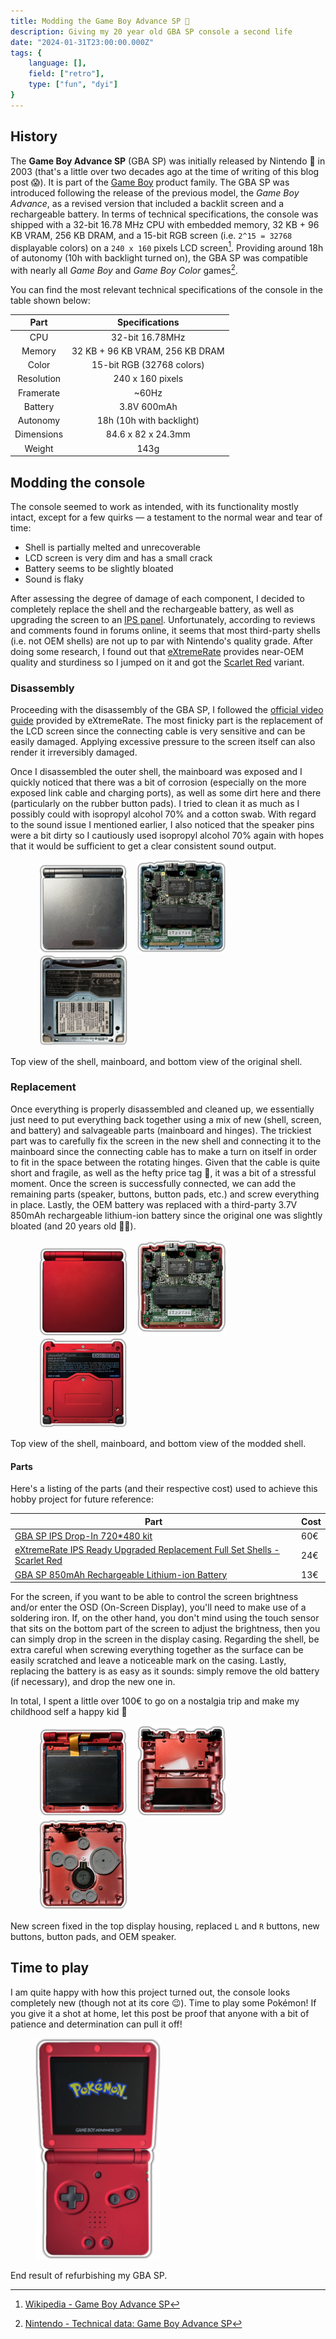 ```yaml
---
title: Modding the Game Boy Advance SP 👾
description: Giving my 20 year old GBA SP console a second life
date: "2024-01-31T23:00:00.000Z"
tags: {
    language: [],
    field: ["retro"],
    type: ["fun", "dyi"]
}
---
```


## History

The **Game Boy Advance SP** (GBA SP) was initially released by Nintendo 🍄 in 2003 (that's a little over two decades ago at the time of writing of this blog post 😱). It is part of the [Game Boy](https://en.wikipedia.org/wiki/Nintendo_video_game_consoles#Game_Boy_(1989)) product family. The GBA SP was introduced following the release of the previous model, the *Game Boy Advance*, as a revised version that included a backlit screen and a rechargeable battery. In terms of technical specifications, the console was shipped with a 32-bit 16.78 MHz CPU with embedded memory, 32 KB + 96 KB VRAM, 256 KB DRAM, and a 15-bit RGB screen (i.e. `2^15 = 32768` displayable colors) on a `240 x 160` pixels LCD screen[^1]. Providing around 18h of autonomy (10h with backlight turned on), the GBA SP was compatible with nearly all *Game Boy* and *Game Boy Color* games[^2].

You can find the most relevant technical specifications of the console in the table shown below:

[^1]: [Wikipedia - Game Boy Advance SP](https://en.wikipedia.org/wiki/Game_Boy_Advance_SP)
[^2]: [Nintendo - Technical data: Game Boy Advance SP](https://www.nintendo.co.uk/Support/Game-Boy-Advance-SP/Product-information/Technical-data/Technical-data-619375.html)

|    Part    |          Specifications         |
|:----------:|:-------------------------------:|
|     CPU    |         32-bit 16.78MHz         |
|   Memory   | 32 KB + 96 KB VRAM, 256 KB DRAM |
|    Color   |    15-bit RGB (32768 colors)    |
| Resolution |         240 x 160 pixels        |
|  Framerate |              ~60Hz              |
|   Battery  |           3.8V 600mAh           |
|  Autonomy  |     18h (10h with backlight)    |
| Dimensions |        84.6 x 82 x 24.3mm       |
|   Weight   |               143g              |

## Modding the console

The console seemed to work as intended, with its functionality mostly intact, except for a few quirks — a testament to the normal wear and tear of time:

- Shell is partially melted and unrecoverable
- LCD screen is very dim and has a small crack
- Battery seems to be slightly bloated
- Sound is flaky

After assessing the degree of damage of each component, I decided to completely replace the shell and the rechargeable battery, as well as upgrading the screen to an [IPS panel](https://en.wikipedia.org/wiki/IPS_panel). Unfortunately, according to reviews and comments found in forums online, it seems that most third-party shells (i.e. not OEM shells) are not up to par with Nintendo's quality grade. After doing some research, I found out that [eXtremeRate](https://extremerate.com/) provides near-OEM quality and sturdiness so I jumped on it and got the [Scarlet Red](https://extremerate.com/products/extremerate-ips-ready-upgraded-replacement-full-set-shells-with-buttons-for-gameboy-advance-sp-gba-sp-compatible-with-both-ips-standard-lcd-scarlet-red?_pos=1&_psq=gba+sp+scar&_ss=e&_v=1.0) variant.

### Disassembly

Proceeding with the disassembly of the GBA SP, I followed the [official video guide](https://youtu.be/R7EHybsHhE4) provided by eXtremeRate. The most finicky part is the replacement of the LCD screen since the connecting cable is very sensitive and can be easily damaged. Applying excessive pressure to the screen itself can also render it irreversibly damaged.

Once I disassembled the outer shell, the mainboard was exposed and I quickly noticed that there was a bit of corrosion (especially on the more exposed link cable and charging ports), as well as some dirt here and there (particularly on the rubber button pads). I tried to clean it as much as I possibly could with isopropyl alcohol 70% and a cotton swab. With regard to the sound issue I mentioned earlier, I also noticed that the speaker pins were a bit dirty so I cautiously used isopropyl alcohol 70% again with hopes that it would be sufficient to get a clear consistent sound output.

<div>
  <figure class="figure">
    <img alt="OEM shell top" src="/images/2024/2.gba_sp/original_front.png" class="figure-image" style="max-width: calc(100% / 3); padding: 0 6px; object-fit: contain;">
    <img alt="OEM mainboard" src="/images/2024/2.gba_sp/original_board.png" class="figure-image" style="max-width: calc(100% / 3); padding: 0 6px; object-fit: contain;">
    <img alt="OEM shell bottom" src="/images/2024/2.gba_sp/original_back.png" class="figure-image" style="max-width: calc(100% / 3); padding: 0 6px; object-fit: contain;">
  </figure>
  <p class="figure-caption">Top view of the shell, mainboard, and bottom view of the original shell.</p>
</div>

### Replacement

Once everything is properly disassembled and cleaned up, we essentially just need to put everything back together using a mix of new (shell, screen, and battery) and salvageable parts (mainboard and hinges). The trickiest part was to carefully fix the screen in the new shell and connecting it to the mainboard since the connecting cable has to make a turn on itself in order to fit in the space between the rotating hinges. Given that the cable is quite short and fragile, as well as the hefty price tag 💸, it was a bit of a stressful moment. Once the screen is successfully connected, we can add the remaining parts (speaker, buttons, button pads, etc.) and screw everything in place. Lastly, the OEM battery was replaced with a third-party 3.7V 850mAh rechargeable lithium-ion battery since the original one was slightly bloated (and 20 years old 🤷‍♂️).

<div>
  <figure class="figure">
    <img alt="Third-party shell top" src="/images/2024/2.gba_sp/modded_front.png" class="figure-image" style="max-width: calc(100% / 3); padding: 0 6px; object-fit: contain;">
    <img alt="OEM mainboard" src="/images/2024/2.gba_sp/modded_board.png" class="figure-image" style="max-width: calc(100% / 3); padding: 0 6px; object-fit: contain;">
    <img alt="Third-party shell bottom" src="/images/2024/2.gba_sp/modded_back.png" class="figure-image" style="max-width: calc(100% / 3); padding: 0 6px; object-fit: contain;">
  </figure>
  <p class="figure-caption">Top view of the shell, mainboard, and bottom view of the modded shell.</p>
</div>

#### Parts

Here's a listing of the parts (and their respective cost) used to achieve this hobby project for future reference:

| Part | Cost |
|---|---|
| [GBA SP IPS Drop-In 720*480 kit]( https://retrohahn.com/en/collections/gameboyadvancesp/products/gameboyadvancesp30inchdropin720480laminatedlcd?variant=44208559980808 ) | 60€ |
| [eXtremeRate IPS Ready Upgraded Replacement Full Set Shells - Scarlet Red]( https://extremerate.com/products/extremerate-ips-ready-upgraded-replacement-full-set-shells-with-buttons-for-gameboy-advance-sp-gba-sp-compatible-with-both-ips-standard-lcd-scarlet-red?_pos=1&_psq=gba+sp+scar&_ss=e&_v=1.0 ) | 24€ |
| [GBA SP 850mAh Rechargeable Lithium-ion Battery]( https://www.amazon.com/Rechargeable-Lithium-ion-Compatible-Game-Boy-Advance/dp/B00FJ2WOJE ) | 13€ |

For the screen, if you want to be able to control the screen brightness and/or enter the OSD (On-Screen Display), you'll need to make use of a soldering iron. If, on the other hand, you don't mind using the touch sensor that sits on the bottom part of the screen to adjust the brightness, then you can simply drop in the screen in the display casing. Regarding the shell, be extra careful when screwing everything together as the surface can be easily scratched and leave a noticeable mark on the casing. Lastly, replacing the battery is as easy as it sounds: simply remove the old battery (if necessary), and drop the new one in.

In total, I spent a little over 100€ to go on a nostalgia trip and make my childhood self a happy kid 🎉

<div>
  <figure class="figure">
    <img alt="Third-party IPS screen" src="/images/2024/2.gba_sp/modded_screen.png" class="figure-image" style="max-width: calc(100% / 3); padding: 0 6px; object-fit: contain;">
    <img alt="Third-party shell inside bottom" src="/images/2024/2.gba_sp/modded_inside_bottom.png" class="figure-image" style="max-width: calc(100% / 3); padding: 0 6px; object-fit: contain;">
    <img alt="Third-party shell inside top" src="/images/2024/2.gba_sp/modded_inside_top.png" class="figure-image" style="max-width: calc(100% / 3); padding: 0 6px; object-fit: contain;">
  </figure>
  <p class="figure-caption">New screen fixed in the top display housing, replaced <code>L</code> and <code>R</code> buttons, new buttons, button pads, and OEM speaker.</p>
</div>

## Time to play

I am quite happy with how this project turned out, the console looks completely new (though not at its core 😉). Time to play some Pokémon! If you give it a shot at home, let this post be proof that anyone with a bit of patience and determination can pull it off!

<div>
  <figure class="figure">
    <img alt="Modded GBA SP" src="/images/2024/2.gba_sp/modded.png" class="figure-image" style="max-width: 200px;">
  </figure>
  <p class="figure-caption">End result of refurbishing my GBA SP.</p>
</div>
